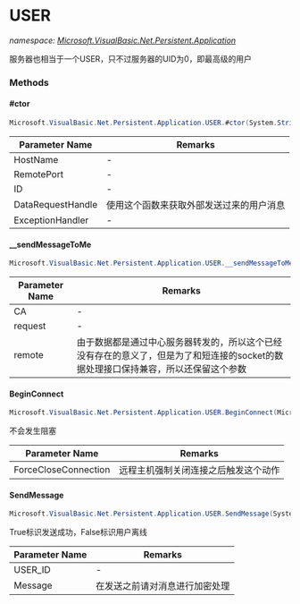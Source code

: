 ﻿# USER
_namespace: <a href="#" onClick="load('/docs/Microsoft.VisualBasic.Net.Persistent.Application/index.md')">Microsoft.VisualBasic.Net.Persistent.Application</a>_

服务器也相当于一个USER，只不过服务器的UID为0，即最高级的用户



### Methods

#### #ctor
```csharp
Microsoft.VisualBasic.Net.Persistent.Application.USER.#ctor(System.String,System.Int32,System.Int64,Microsoft.VisualBasic.Net.Persistent.PushMessage,Microsoft.VisualBasic.Net.Abstract.ExceptionHandler)
```


|Parameter Name|Remarks|
|--------------|-------|
|HostName|-|
|RemotePort|-|
|ID|-|
|DataRequestHandle|使用这个函数来获取外部发送过来的用户消息|
|ExceptionHandler|-|


#### __sendMessageToMe
```csharp
Microsoft.VisualBasic.Net.Persistent.Application.USER.__sendMessageToMe(System.Int64,Microsoft.VisualBasic.Net.Protocols.RequestStream,System.Net.IPEndPoint)
```


|Parameter Name|Remarks|
|--------------|-------|
|CA|-|
|request|-|
|remote|由于数据都是通过中心服务器转发的，所以这个已经没有存在的意义了，但是为了和短连接的socket的数据处理接口保持兼容，所以还保留这个参数|


#### BeginConnect
```csharp
Microsoft.VisualBasic.Net.Persistent.Application.USER.BeginConnect(Microsoft.VisualBasic.Net.SSL.Certificate,System.Windows.Forms.MethodInvoker)
```
不会发生阻塞

|Parameter Name|Remarks|
|--------------|-------|
|ForceCloseConnection|远程主机强制关闭连接之后触发这个动作|


#### SendMessage
```csharp
Microsoft.VisualBasic.Net.Persistent.Application.USER.SendMessage(System.Int64,Microsoft.VisualBasic.Net.Protocols.RequestStream)
```
True标识发送成功，False标识用户离线

|Parameter Name|Remarks|
|--------------|-------|
|USER_ID|-|
|Message|在发送之前请对消息进行加密处理|



